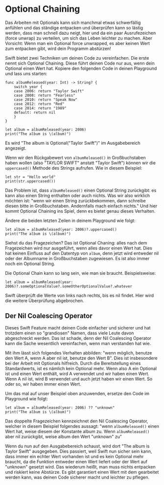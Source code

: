 # Optional Chaining

Das Arbeiten mit Optionals kann sich manchmal etwas schwerfällig anfühlen und das ständige entpacken und überprüfen kann so lästig werden, dass man schnell dazu neigt, hier und da ein paar Ausrufezeichen (force unwrap) zu verteilen, um sich das Leben leichter zu machen. Aber Vorsicht: Wenn man ein Optional force unwrapped, es aber keinen Wert zum entpacken gibt, wird dein Programm abstürzen!

Swift bietet zwei Techniken um deinen Code zu vereinfachen. Die erste nennt sich Optional Chaining. Diese führt deinen Code nur aus, wenn dein Optional einen Wert hat. Kopiere den folgenden Code in deinen Playground und lass uns starten:

    func albumReleased(year: Int) -> String? {
        switch year {
        case 2006: return "Taylor Swift"
        case 2008: return "Fearless"
        case 2010: return "Speak Now"
        case 2012: return "Red"
        case 2014: return "1989"
        default: return nil
        }
    }

    let album = albumReleased(year: 2006)
    print("The album is \(album)")

Es wird "The album is Optional("Taylor Swift")" im Ausgabebereich angezeigt.

Wenn wir den Rückgabewert von `albumReleased()` in Großbuchstaben haben wollen (also "TAYLOR SWIFT" anstatt "Taylor Swift") können wir die `uppercased()` Methode des Strings aufrufen. Wie in diesem Beispiel:

    let str = "Hello world"
    print(str.uppercased())

Das Problem ist, dass `albumReleased()` einen Optional String zurückgibt: es kann also einen String enthalten oder auch nichts. Was wir also wirklich möchten ist: "wenn wir einen String zurückbekommen, dann schreibe diesen bitte in Großbuchstaben. Andernfalls mach einfach nichts."
Und hier kommt Optional Chaining ins Spiel, denn es bietet genau dieses Verhalten.

Ändere die beiden letzten Zeilen in deinem Playground wie folgt:

    let album = albumReleased(year: 2006)?.uppercased()
    print("The album is \(album)")

Siehst du das Fragezeichen? Das ist Optional Chaning: alles nach dem Fragezeichen wird nur ausgeführt, wenn alles davor einen Wert hat.
Dies hat keinen Einfluss auf den Datentyp von `album`, denn jetzt wird entweder nil oder der Albumname in Großbuchstaben zugewiesen. Es ist also immer noch ein Optional String.

Die Optional Chain kann so lang sein, wie man sie braucht. Beispielsweise:

    let album = albumReleased(year: 2006)?.someOptionalValue?.someOtherOptionalValue?.whatever

Swift überprüft die Werte von links nach rechts, bis es nil findet. Hier wird die weitere Überprüfung abgebrochen.


## Der Nil Coalescing Operator

Dieses Swift Feature macht deinen Code einfacher und sicherer und hat trotzdem einen so "grandiosen" Namen, dass viele Leute davon abgeschreckt werden. Das ist schade, denn der Nil Coalescing Operator kann die Sache wesentlich vereinfachen, wenn man verstanden hat wie.

Mit ihm lässt sich folgendes Verhalten abbilden: "wenn möglich, benutze den Wert A, wenn A aber nil ist, benutze den Wert B". Dies ist insbesondere bei der Arbeit mit Optionals hilfreich. Durch die Bereitstellung eines Standardwerts, ist es nämlich kein Optional mehr.
Wenn also A ein Optional ist und einen Wert enthält, wird A verwendet und wir haben einen Wert. Wenn A nil ist, wird B verwendet und auch jetzt haben wir einen Wert. So oder so, wir haben immer einen Wert.

Um das mal auf unser Beispiel oben anzuwenden, ersetze den Code im Playground wie folgt:

    let album = albumReleased(year: 2006) ?? "unknown"
    print("The album is \(album)")

Das doppelte Fragezeichen kennzeichnet den Nil Coalescing Operator, welcher in diesem Beispiel folgendes aussagt: "wenn `albumReleased()` einen Wert hat, weise diesem der Konstante album zu. Wenn `albumReleased()` aber nil zurückgibt, weise album den Wert "unknown" zu"

Wenn du nun auf den Ausgabebereich schaust, wird dort "The album is Taylor Swift" ausgegeben. Dies passiert, weil Swift nun sicher sein kann, dass immer ein echter Wert vorhanden ist und es kein Optional mehr braucht, da die Funktion entweder einen Wert liefert oder der Wert auf "unknown" gesetzt wird. Das wiederum heißt, man muss nichts entpacken und riskiert keine Abstürze. Es gibt garantiert einen Wert mit dem gearbeitet werden kann, was deinen Code sicherer macht und leichter zu pflegen.
